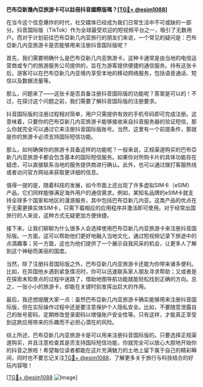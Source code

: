 **巴布亞新幾內亞旅游卡可以註冊抖音國際版嗎？[[TG💪+ @esim1088](https://t.me/s/esim1088)]**

在当今这个信息爆炸的时代，社交媒体已经成为我们日常生活中不可或缺的一部分。抖音国际版（TikTok）作为全球最受欢迎的短视频平台之一，吸引了无数用户。而对于计划前往巴布亞新几内亚旅行的朋友们来说，一个常见的疑问是：巴布亞新几内亚旅游卡是否能够用来注册抖音国际版呢？

首先，我们需要明确什么是巴布亞新几内亚旅游卡。这种卡通常是由当地的电信运营商或专门的旅游服务公司提供的，旨在为游客提供便捷的通信服务。持有这张卡后，游客可以在巴布亞新几内亚境内享受本地的移动网络服务，包括语音通话、短信以及数据流量等。

那么，问题来了——这张卡是否具备注册抖音国际版的功能呢？答案是可以的！不过，在探讨这个问题之前，我们需要了解抖音国际版的注册要求。

抖音国际版的注册过程相对简单，用户只需提供有效的手机号码即可完成注册。这意味着，只要你的巴布亞新几内亚旅游卡能够接收来自抖音服务器的验证短信，那么你就完全可以通过它来注册抖音国际版账号。当然，这里有一个前提条件，那就是你的旅游卡必须支持国际短信功能。

那么，如何确保你的旅游卡具备这样的功能呢？一般来说，正规渠道购买的巴布亞新几内亚旅游卡都会包含基本的国际短信服务。如果你对所购卡片的具体功能存在疑虑，可以直接联系当地的服务提供商进行确认。此外，也可以通过拨打客服热线或者访问官方网站来获取更详细的信息。

值得一提的是，随着科技的发展，如今市面上还出现了许多虚拟SIM卡（eSIM）产品，它们同样能够满足海外用户的通信需求。例如，某知名品牌的eSIM卡就支持全球多个国家和地区的漫游服务，其中包括巴布亞新几内亚。这类产品的优点在于无需更换实体SIM卡，只需下载相应的应用程序并激活即可使用。对于经常出国旅行的人来说，这种方式无疑更加方便快捷。

接下来，让我们聊聊为什么很多人会选择使用巴布亞新几内亚旅游卡来注册抖音国际版。一方面，这可以帮助他们更好地融入当地文化，通过短视频记录下旅途中的点滴趣事；另一方面，这也为他们提供了一个展示自我风采的机会，让更多人了解到这个神秘而美丽的国度。

当然，除了注册抖音国际版之外，巴布亞新几内亚旅游卡还能为你带来诸多便利。比如，在异国他乡遇到紧急情况时，你可以迅速联系家人朋友寻求帮助；又或者是在探索未知景点的过程中迷路了，借助地图导航功能就能轻松找到正确的方向。总之，一张小小的旅游卡，却能在关键时刻发挥出巨大的作用。

最后，我还想提醒大家一点：虽然巴布亞新几内亚旅游卡确实能够用来注册抖音国际版，但在实际操作过程中还是要注意保护个人隐私安全。比如，不要随意泄露自己的账号密码，定期修改登录密码以增强账户安全性等。只有这样，才能真正享受到这款应用带来的乐趣而不必担心潜在的风险。

综上所述，巴布亞新几内亚旅游卡是可以用来注册抖音国际版的。只要选择正规渠道购买，并且注意检查其是否支持国际短信功能，你就完全可以放心大胆地开始你的抖音之旅啦！希望每位读者都能在这片充满魅力的土地上留下属于自己的精彩瞬间，同时也不要忘记关注[TG💪+ @esim1088](https://t.me/s/esim1088)，了解更多关于旅行与科技结合的好玩内容哦！

[[TG💪+ @esim1088](https://t.me/s/esim1088) ![Image](https://i.postimg.cc/4NQfJmqS/Snipaste-2025-05-13-00-14-12.png)]